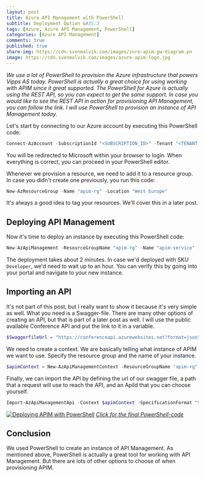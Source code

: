```yaml
---
layout: post
title: Azure API Management with PowerShell
subtitle: Deployment Option &#35;3
tags: [Azure, Azure API Management, PowerShell]
categories: [Azure API Management]
comments: true
published: true
share-img: https://cdn.svenmalvik.com/images/zure-apim-gw-diagram.pn
image: https://cdn.svenmalvik.com/images/azure-apim-logo.jpg
---
```


*We use a lot of PowerShell to provision the Azure infrastructure that powers Vipps AS today. PowerShell is actually a great choice for using working with APIM since it great supported. The PowerShell for Azure is actually using the REST API, so you can expect to get the same support. In case you would like to see the REST API in action for provisioning API Management, you can follow the link. I will use PowerShell to provision an instance of API Management today.*

Let's start by connecting to our Azure account by executing this PowerShell code:

```powershell
Connect-AzAccount -SubscriptionId "<SUBSCRIPTION_ID>" -Tenant "<TENANT_ID>"
```

You will be redirected to Microsoft within your browser to login. When everything is correct, you can proceed in your PowerShell editor.

Whenever we provision a resource, we need to add it to a resource group. In case you didn't create one previously, you run this code:

```powershell
New-AzResourceGroup -Name "apim-rg" -Location "West Europe"
```
It's always a good idea to tag your resources. We'll cover this in a later post.

## Deploying API Management

Now it's time to deploy an instance by executing this PowerShell code:

```powershell
New-AzApiManagement -ResourceGroupName "apim-rg" -Name "apim-service" -Location "West Europe" -Organization "<ORGANIZATION>" -AdminEmail "sven@malvik.de"
```

The deployment takes about 2 minutes. In case we'd deployed with SKU `Developer`, we'd need to wait up to an hour. You can verify this by going into your portal and navigate to your new instance.

## Importing an API

It's not part of this post, but I really want to show it because it's very simple as well. What you need is a Swagger-file. There are many other options of creating an API, but that is part of a later post as well. I will use the public available Conference API and put the link to it in a variable.

```powershell
$SwaggerfileUrl = "https://conferenceapi.azurewebsites.net?format=json"
```

We need to create a context. We are basically telling what instance of APIM we want to use. Specify the resource group and the name of your instance.

```powershell
$apimContext = New-AzApiManagementContext -ResourceGroupName "apim-rg" -ServiceName "apim-service"
```

Finally, we can import the API by defining the url of our swagger file, a path that a request will use to reach the API, and an ApiId that you can choose yourself.

```powershell
Import-AzApiManagementApi -Context $apimContext -SpecificationFormat "Swagger" -SpecificationUrl $SwaggerfileUrl -Path "conference" -ApiId "conferenceAPI"
```

[![Deploying APIM with PowerShell](https://cdn.svenmalvik.com/images/azure-apim-deploy-with-powershell-0.png)](https://gist.github.com/svenmalvik/97f5b86651b3db8e23223b5926d5e746)
[*Click for the final PowerShell-code*](https://gist.github.com/svenmalvik/97f5b86651b3db8e23223b5926d5e746)

## Conclusion
We used PowerShell to create an instance of API Management. As mentioned above, PowerShell is actually a great tool for working with API Management. But there are lots of other options to choose of when provisioning APIM.
